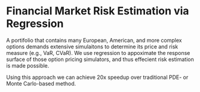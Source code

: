 # Financial Market Risk Estimation via Regression 
A portifolio that contains many European, American, and more complex options demands extensive simulaitons to determine its price and risk measure (e.g., VaR, CVaR). We use regression to appoximate the response surface of those option pricing simulators, and thus effecient risk estimation is made possible.

Using this approach we can achieve 20x speedup over traditional PDE- or Monte Carlo-based method.
